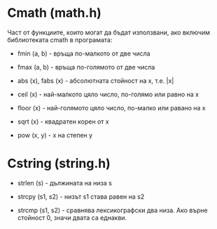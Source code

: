 # Cmath (math.h)

Част от функциите, които могат да бъдат използвани, ако включим библиотеката cmath в програмата:

- fmin (a, b) - връща по-малкото от две числа

- fmax (a, b) - връща по-голямото от две числа

- abs (x), fabs (x) - абсолютната стойност на х, т.е. |x|

- ceil (x) - най-малкото цяло число, по-голямо или равно на х

- floor (x) - най-голямото цяло число, по-малко или равано на x

- sqrt (x) - квадратен корен от х

- pow (x, y) - х на степен у

# Cstring (string.h)

- strlen (s) - дължината на низа s

- strcpy (s1, s2) - низът s1 става равен на s2

- strcmp (s1, s2) - сравнява лексикографски два низа. Ако върне стойност 0, значи двата са еднакви.
